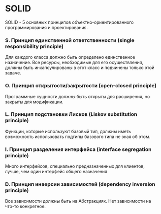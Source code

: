 # SOLID
SOLID - 5 основных принципов объектно-ориентированного программирования и проектирования.

### S. Принцип единственной ответственности (single responsibility principle)
Для каждого класса должно быть определено единственное назначение. Все ресурсы, необходимые для его осуществления, должны быть инкапсулированы в этот класс и подчинены только этой задаче.

### O. Принцип открытости/закрытости (open-closed principle)
Программные сущности должны быть открыты для расширения, но закрыты для модификации.

### L. Принцип подстановки Лисков (Liskov substitution principle)
Функции, которые используют базовый тип, должны иметь возможность использовать подтипы базового типа не зная об этом.

### I. Принцип разделения интерфейса (interface segregation principle)
Много интерфейсов, специально предназначенных для клиентов, лучше, чем один интерфейс общего назначения

### D. Принцип инверсии зависимостей (dependency inversion principle)
Все зависимости должны быть на Абстракциях. Нет зависимости на что-то конкретное.